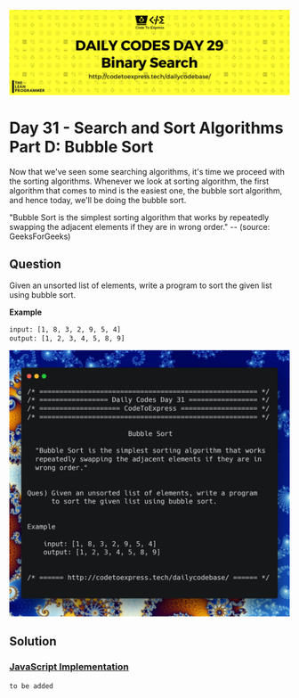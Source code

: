 ![cover](./cover.png)

# Day 31 - Search and Sort Algorithms Part D: Bubble Sort

Now that we've seen some searching algorithms, it's time we proceed with the sorting algorithms. Whenever we look at sorting algorithm, the first algorithm that comes to mind is the easiest one, the bubble sort algorithm, and hence today, we'll be doing the bubble sort.

"Bubble Sort is the simplest sorting algorithm that works by repeatedly swapping the adjacent elements if they are in wrong order." -- (source: GeeksForGeeks)

## Question

Given an unsorted list of elements, write a program to sort the given list using bubble sort.

**Example**

```
input: [1, 8, 3, 2, 9, 5, 4]
output: [1, 2, 3, 4, 5, 8, 9]
```

![ques](./ques.png)

## Solution

### [JavaScript Implementation](./JavaScript/binary.js)

```js
to be added
```